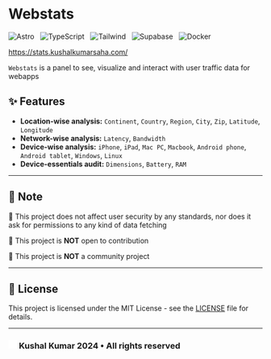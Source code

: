 # Webstats

<img style="height:25px" title="Astro" src="https://github.com/marwin1991/profile-technology-icons/assets/54946572/397c0300-2e47-464e-81eb-6e991c9255fc" /> &nbsp;
<img style="height:26px" title="TypeScript" src="https://user-images.githubusercontent.com/25181517/183890598-19a0ac2d-e88a-4005-a8df-1ee36782fde1.png"/> &nbsp;
<img style="height:24px" title="Tailwind" src="https://user-images.githubusercontent.com/25181517/202896760-337261ed-ee92-4979-84c4-d4b829c7355d.png"/> &nbsp;
<img style="height:24px" title="Supabase" src="https://i.imgur.com/h56M3eS.png" title="source: imgur.com" /> &nbsp;
<img style="height:25px" title="Docker" src="https://user-images.githubusercontent.com/25181517/117207330-263ba280-adf4-11eb-9b97-0ac5b40bc3be.png"/> &nbsp;

https://stats.kushalkumarsaha.com/

`Webstats` is a panel to see, visualize and interact with user traffic data for webapps

## :sparkles: Features

- **Location-wise analysis:** `Continent`, `Country`, `Region`, `City`, `Zip`, `Latitude`, `Longitude`
- **Network-wise analysis:** `Latency`, `Bandwidth`
- **Device-wise analysis:** `iPhone`, `iPad`, `Mac PC`, `Macbook`, `Android phone`, `Android tablet`, `Windows`, `Linux`
- **Device-essentials audit:** `Dimensions`, `Battery`, `RAM`

<hr>

## 📝 Note

🚫 This project does not affect user security by any standards, nor does it ask for permissions to any kind of data fetching 

🚫 This project is **NOT** open to contribution

🚫 This project is **NOT** a community project 

<hr>

## :book: License

This project is licensed under the MIT License - see the <a href=''>LICENSE</a> file for details.

<hr>

<h3><img title="Kushal-Kumar" width="17" src="https://github.com/bcd-kushal/bcd-kushal/blob/main/icons/dark/filled/kushalkumar_bg_dark.png"/>&nbsp;Kushal Kumar 2024 • All rights reserved </h3>

